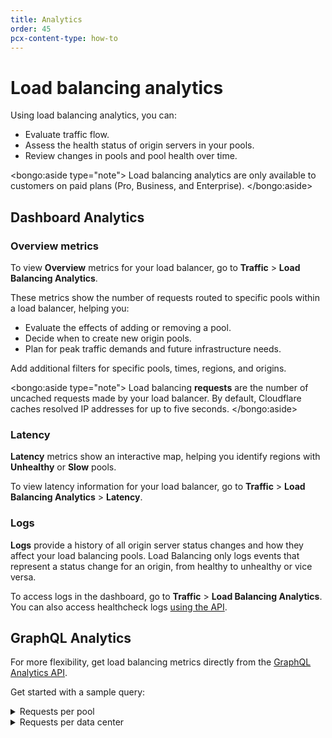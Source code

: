 ```yaml
---
title: Analytics
order: 45
pcx-content-type: how-to
---
```


# Load balancing analytics

Using load balancing analytics, you can:

- Evaluate traffic flow.
- Assess the health status of origin servers in your pools.
- Review changes in pools and pool health over time.

<bongo:aside type="note">
Load balancing analytics are only available to customers on paid plans (Pro, Business, and Enterprise).
</bongo:aside>

## Dashboard Analytics

### Overview metrics

To view **Overview** metrics for your load balancer, go to **Traffic** > **Load Balancing Analytics**.

These metrics show the number of requests routed to specific pools within a load balancer, helping you:

- Evaluate the effects of adding or removing a pool.
- Decide when to create new origin pools.
- Plan for peak traffic demands and future infrastructure needs.

Add additional filters for specific pools, times, regions, and origins.

<bongo:aside type="note">
Load balancing <strong>requests</strong> are the number of uncached requests made by your load balancer. By default, Cloudflare caches resolved IP addresses for up to five seconds.
</bongo:aside>

### Latency

**Latency** metrics show an interactive map, helping you identify regions with **Unhealthy** or **Slow** pools.

To view latency information for your load balancer, go to **Traffic** > **Load Balancing Analytics** > **Latency**.

### Logs

**Logs** provide a history of all origin server status changes and how they affect your load balancing pools. Load Balancing only logs events that represent a status change for an origin, from healthy to unhealthy or vice versa.

To access logs in the dashboard, go to **Traffic** > **Load Balancing Analytics**. You can also access healthcheck logs [using the API](https://api.cloudflare.com/#load-balancer-healthcheck-events-list-healthcheck-events).

## GraphQL Analytics

For more flexibility, get load balancing metrics directly from the [GraphQL Analytics API](https://developers.cloudflare.com/analytics/graphql-api).

Get started with a sample query:

<details>
<summary>Requests per pool</summary>
<div>

This query shows the number of requests each pool receives from each location in Cloudflare's global network.

```graphql
---
header: Query
---
{
  viewer {
    zones(filter: { zoneTag: "your Zone ID" }) {
      loadBalancingRequestsAdaptiveGroups(
        limit: 100
        filter: {
          datetime_geq: "2021-06-26T00:00:00Z"
          datetime_leq: "2021-06-26T03:00:00Z"
          lbName: "lb.example.com"
        }
        orderBy: [datetimeFifteenMinutes_DESC]
      ) {
        count
        dimensions {
          datetimeFifteenMinutes
          coloCode
          selectedPoolName
        }
      }
    }
  }
}
```

```json
---
header: Response (truncated)
---
{
  "data": {
    "viewer": {
      "zones": [
        {
          "loadBalancingRequestsAdaptiveGroups": [
            {
              "count": 4,
              "dimensions": {
                "coloCode": "IAD",
                "datetimeFifteenMinutes": "2021-06-26T00:45:00Z",
                "selectedPoolName": "us-east"
              }
            }
            // ...
          ]
        }
      ]
    }
  }
}
```

</div>

</details>

<details>
<summary>Requests per data center</summary>
<div>

This query shows the weighted, round-trip time measurement (`avgRttMs`) for individual requests from a specific data center (for example, Singapore or `SIN`) to each pool in a specific load balancer.

```graphql
---
header: Query
---
{
  viewer {
    zones(filter: { zoneTag: "your Zone ID" }) {
      loadBalancingRequestsAdapative(
        limit: 100
        filter: {
          datetime_geq: "2021-06-26T00:00:00Z"
          datetime_leq: "2021-06-26T03:00:00Z"
          lbName: "lb.example.com"
          coloCode: "SIN"
        }
        orderBy: [datetime_DESC]
      ) {
        selectedPoolName
        pools {
          poolName
          healthy
          healthCheckEnabled
          avgRttMs
        }
      }
    }
  }
}
```

```json
---
header: Response (truncated)
---
{
  "data": {
    "viewer": {
      "zones": [
        {
          "loadBalancingRequestsAdaptive": [
            {
              "pools": [
                {
                  "avgRttMs": 67,
                  "healthCheckEnabled": 1,
                  "healthy": 1,
                  "poolName": "asia-ne"
                },
                {
                  "avgRttMs": 156,
                  "healthCheckEnabled": 1,
                  "healthy": 1,
                  "poolName": "us-east_and_asia-ne"
                },
                {
                  "avgRttMs": 237,
                  "healthCheckEnabled": 1,
                  "healthy": 1,
                  "poolName": "us-east"
                }
              ],
              "selectedPoolName": "asia-ne"
            }
            // ...
          ]
        }
      ]
    }
  }
}
```

</div>

</details>
